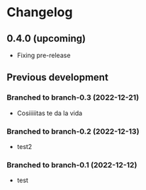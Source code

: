 # Changelog

## 0.4.0 (upcoming)

* Fixing pre-release

## Previous development

### Branched to branch-0.3 (2022-12-21)

* Cosiiiiitas te da la vida

### Branched to branch-0.2 (2022-12-13)

* test2

### Branched to branch-0.1 (2022-12-12)

* test

### 
